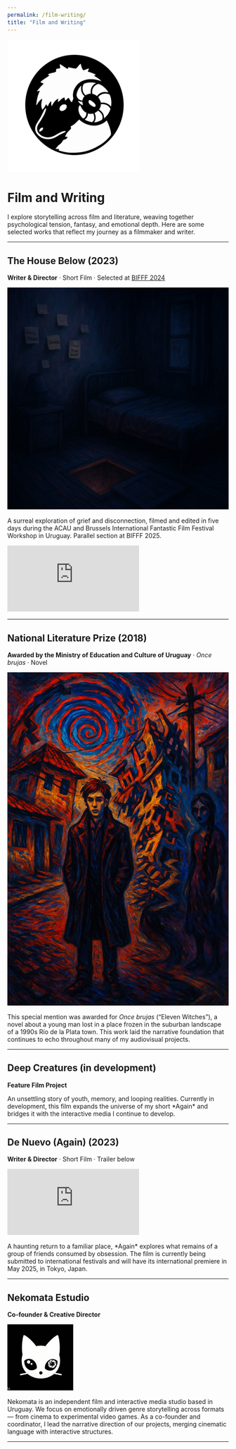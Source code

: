 ```yaml
---
permalink: /film-writing/
title: "Film and Writing"
---
```


<a href="/" class="home-link">
  <img src="/assets/images/avatar.png" alt="Inicio">
</a>

<h1>Film and Writing</h1>

<p>I explore storytelling across film and literature, weaving together psychological tension, fantasy, and emotional depth. Here are some selected works that reflect my journey as a filmmaker and writer.</p>

<hr>

<!-- THE HOUSE BELOW -->
<h2>The House Below (2023)</h2>
<p><strong>Writer & Director</strong> · Short Film · Selected at <a href="https://www.bifff.net" target="_blank">BIFFF 2024</a></p>
<img src="/assets/images/artthb.jpg" alt="The House Below Poster" style="max-width: 100%; height: auto;">
<p>A surreal exploration of grief and disconnection, filmed and edited in five days during the ACAU and Brussels International Fantastic Film Festival Workshop in Uruguay. Parallel section at BIFFF 2025.</p>

<!-- Video embed -->
<div class="video-container">
  <iframe src="https://www.youtube.com/embed/cyX2pnC_VEY" 
          frameborder="0" 
          allow="accelerometer; autoplay; encrypted-media; gyroscope; picture-in-picture" 
          allowfullscreen>
  </iframe>
</div>

<hr>

<!-- NATIONAL LITERATURE PRIZE -->
<h2>National Literature Prize (2018)</h2>
<p><strong>Awarded by the Ministry of Education and Culture of Uruguay</strong> · <em>Once brujas</em> · Novel</p>
<img src="/assets/images/oncebrujas.jpg" alt="Book Cover" style="max-width: 100%; height: auto;">
<p>This special mention was awarded for <em>Once brujas</em> (“Eleven Witches”), a novel about a young man lost in a place frozen in the suburban landscape of a 1990s Río de la Plata town. This work laid the narrative foundation that continues to echo throughout many of my audiovisual projects.</p>

<hr>

<!-- INTENSE CREATURES -->
<h2>Deep Creatures (in development)</h2>
<p><strong>Feature Film Project</strong></p>
<p>An unsettling story of youth, memory, and looping realities. Currently in development, this film expands the universe of my short *Again* and bridges it with the interactive media I continue to develop.</p>

<hr>

<!-- DE NUEVO -->
<h2>De Nuevo (Again) (2023)</h2>
<p><strong>Writer & Director</strong> · Short Film · Trailer below</p>

<div class="video-container">
  <iframe src="https://www.youtube.com/embed/aAQQDFKyP4A" 
          frameborder="0" 
          allow="accelerometer; autoplay; encrypted-media; gyroscope; picture-in-picture" 
          allowfullscreen>
  </iframe>
</div>

<p>A haunting return to a familiar place, *Again* explores what remains of a group of friends consumed by obsession. The film is currently being submitted to international festivals and will have its international premiere in May 2025, in Tokyo, Japan.</p>

<hr>

<!-- NEKOMATA ESTUDIO -->
<h2>Nekomata Estudio</h2>
<p><strong>Co-founder & Creative Director</strong></p>
<img src="/assets/images/nekomata.jpg" alt="Nekomata Estudio Logo" style="max-width: 150px; height: auto;">
<p>Nekomata is an independent film and interactive media studio based in Uruguay. We focus on emotionally driven genre storytelling across formats — from cinema to experimental video games. As a co-founder and coordinator, I lead the narrative direction of our projects, merging cinematic language with interactive structures.</p>

<hr>

<!-- Social Links -->
<div class="social-links">
  <a href="https://www.instagram.com/seroximoron" target="_blank" aria-label="Instagram"><i class="fab fa-instagram"></i></a>
  <a href="https://www.linkedin.com/in/pscesar" target="_blank" aria-label="LinkedIn"><i class="fab fa-linkedin"></i></a>
  <a href="https://segismu.itch.io" target="_blank" aria-label="Itch.io"><i class="fab fa-itch-io"></i></a>
</div>
